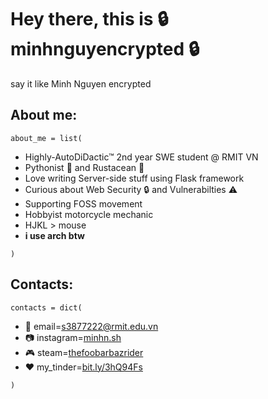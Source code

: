 # Hey there, this is 🔒 minhnguyencrypted 🔒
say it like Minh Nguyen encrypted

## About me:
`about_me = list(`

- Highly-AutoDiDactic™ 2nd year SWE student @ RMIT VN
- Pythonist 🐍 and Rustacean 🦀
- Love writing Server-side stuff using Flask framework
- Curious about Web Security 🔒 and Vulnerabilties ⚠️
- Supporting FOSS movement
- Hobbyist motorcycle mechanic 
- HJKL > mouse
- **i use arch btw**
 
`)`

## Contacts:
`contacts = dict(`

- 📧 email=[s3877222@rmit.edu.vn](mailto:s3877222@rmit.edu.vn) 
- 📷 instagram=[minhn.sh](https://instagram.com/minhn.sh/)
- 🎮 steam=[thefoobarbazrider](https://steamcommunity.com/profiles/76561198360118104)
- ❤️ my_tinder=[bit.ly/3hQ94Fs](https://bit.ly/3hQ94Fs)

`)`
